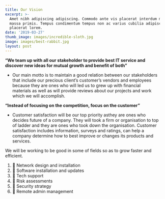 ```yaml
---
title: Our Vision
excerpt: >-
  Amet nibh adipiscing adipiscing. Commodo ante vis placerat interdum massa
  massa primis. Tempus condimentum tempus non ac varius cubilia adipiscing
  placerat lorem.
date: '2019-03-27'
thumb_image: images/incredible-sloth.jpg
image: images/best-rabbit.jpg
layout: post
---
```

**“We team up with all our stakeholder to provide best IT service
and discover new ideas for mutual growth and benefit of both”**

* Our main motto is to maintain a good relation between our stakeholders that include our precious client’s customer’s vendors and employees because they are ones who will led us to grew up with financial materials as well as will provide reviews about our projects and work which we will accomplish.

**“Instead of focusing on the competition, focus on the customer”**


* Customer satisfaction will be our top priority asthey are ones who decides future of a company. They will took a firm or organisation to top of ladder and they are ones who took down the organisation. Customer satisfaction includes information, surveys and ratings, can help a company determine how to best
improve or changes its products and services.

We will be working to be good in some of fields so as to grow faster and efficient.

1.  Network design and installation
2.  Software installation and updates
3.  Tech support
4.  Risk assessments
5.  Security strategy
6.  Remote admin management